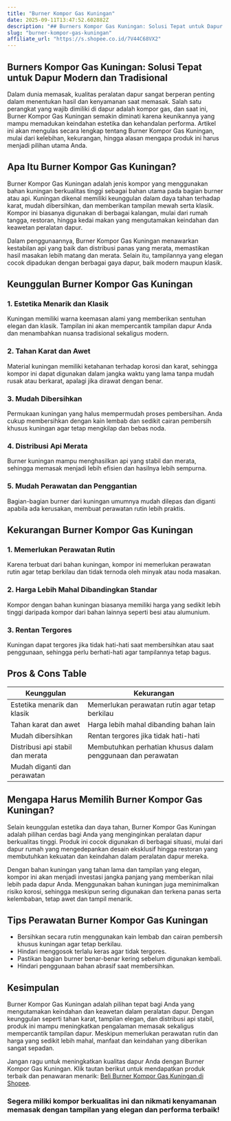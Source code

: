 ```yaml
---
title: "Burner Kompor Gas Kuningan"
date: 2025-09-11T13:47:52.602882Z
description: "## Burners Kompor Gas Kuningan: Solusi Tepat untuk Dapur Modern dan Tradisional..."
slug: "burner-kompor-gas-kuningan"
affiliate_url: "https://s.shopee.co.id/7V44C68VX2"
---
```

## Burners Kompor Gas Kuningan: Solusi Tepat untuk Dapur Modern dan Tradisional

Dalam dunia memasak, kualitas peralatan dapur sangat berperan penting dalam menentukan hasil dan kenyamanan saat memasak. Salah satu perangkat yang wajib dimiliki di dapur adalah kompor gas, dan saat ini, Burner Kompor Gas Kuningan semakin diminati karena keunikannya yang mampu memadukan keindahan estetika dan kehandalan performa. Artikel ini akan mengulas secara lengkap tentang Burner Kompor Gas Kuningan, mulai dari kelebihan, kekurangan, hingga alasan mengapa produk ini harus menjadi pilihan utama Anda.

## Apa Itu Burner Kompor Gas Kuningan?

Burner Kompor Gas Kuningan adalah jenis kompor yang menggunakan bahan kuningan berkualitas tinggi sebagai bahan utama pada bagian burner atau api. Kuningan dikenal memiliki keunggulan dalam daya tahan terhadap karat, mudah dibersihkan, dan memberikan tampilan mewah serta klasik. Kompor ini biasanya digunakan di berbagai kalangan, mulai dari rumah tangga, restoran, hingga kedai makan yang mengutamakan keindahan dan keawetan peralatan dapur.

Dalam penggunaannya, Burner Kompor Gas Kuningan menawarkan kestabilan api yang baik dan distribusi panas yang merata, memastikan hasil masakan lebih matang dan merata. Selain itu, tampilannya yang elegan cocok dipadukan dengan berbagai gaya dapur, baik modern maupun klasik.

## Keunggulan Burner Kompor Gas Kuningan

### 1. Estetika Menarik dan Klasik

Kuningan memiliki warna keemasan alami yang memberikan sentuhan elegan dan klasik. Tampilan ini akan mempercantik tampilan dapur Anda dan menambahkan nuansa tradisional sekaligus modern.

### 2. Tahan Karat dan Awet

Material kuningan memiliki ketahanan terhadap korosi dan karat, sehingga kompor ini dapat digunakan dalam jangka waktu yang lama tanpa mudah rusak atau berkarat, apalagi jika dirawat dengan benar.

### 3. Mudah Dibersihkan

Permukaan kuningan yang halus mempermudah proses pembersihan. Anda cukup membersihkan dengan kain lembab dan sedikit cairan pembersih khusus kuningan agar tetap mengkilap dan bebas noda.

### 4. Distribusi Api Merata

Burner kuningan mampu menghasilkan api yang stabil dan merata, sehingga memasak menjadi lebih efisien dan hasilnya lebih sempurna.

### 5. Mudah Perawatan dan Penggantian

Bagian-bagian burner dari kuningan umumnya mudah dilepas dan diganti apabila ada kerusakan, membuat perawatan rutin lebih praktis.

## Kekurangan Burner Kompor Gas Kuningan

### 1. Memerlukan Perawatan Rutin

Karena terbuat dari bahan kuningan, kompor ini memerlukan perawatan rutin agar tetap berkilau dan tidak ternoda oleh minyak atau noda masakan.

### 2. Harga Lebih Mahal Dibandingkan Standar

Kompor dengan bahan kuningan biasanya memiliki harga yang sedikit lebih tinggi daripada kompor dari bahan lainnya seperti besi atau alumunium.

### 3. Rentan Tergores

Kuningan dapat tergores jika tidak hati-hati saat membersihkan atau saat penggunaan, sehingga perlu berhati-hati agar tampilannya tetap bagus.

## Pros & Cons Table

| Keunggulan                     | Kekurangan                                              |
|-------------------------------|--------------------------------------------------------|
| Estetika menarik dan klasik  | Memerlukan perawatan rutin agar tetap berkilau     |
| Tahan karat dan awet         | Harga lebih mahal dibanding bahan lain             |
| Mudah dibersihkan            | Rentan tergores jika tidak hati-hati                |
| Distribusi api stabil dan merata | Membutuhkan perhatian khusus dalam penggunaan dan perawatan |
| Mudah diganti dan perawatan   |                                                     |

## Mengapa Harus Memilih Burner Kompor Gas Kuningan?

Selain keunggulan estetika dan daya tahan, Burner Kompor Gas Kuningan adalah pilihan cerdas bagi Anda yang menginginkan peralatan dapur berkualitas tinggi. Produk ini cocok digunakan di berbagai situasi, mulai dari dapur rumah yang mengedepankan desain eksklusif hingga restoran yang membutuhkan kekuatan dan keindahan dalam peralatan dapur mereka.

Dengan bahan kuningan yang tahan lama dan tampilan yang elegan, kompor ini akan menjadi investasi jangka panjang yang memberikan nilai lebih pada dapur Anda. Menggunakan bahan kuningan juga meminimalkan risiko korosi, sehingga meskipun sering digunakan dan terkena panas serta kelembaban, tetap awet dan tampil menarik.

## Tips Perawatan Burner Kompor Gas Kuningan

- Bersihkan secara rutin menggunakan kain lembab dan cairan pembersih khusus kuningan agar tetap berkilau.
- Hindari menggosok terlalu keras agar tidak tergores.
- Pastikan bagian burner benar-benar kering sebelum digunakan kembali.
- Hindari penggunaan bahan abrasif saat membersihkan.

## Kesimpulan

Burner Kompor Gas Kuningan adalah pilihan tepat bagi Anda yang mengutamakan keindahan dan keawetan dalam peralatan dapur. Dengan keunggulan seperti tahan karat, tampilan elegan, dan distribusi api stabil, produk ini mampu meningkatkan pengalaman memasak sekaligus mempercantik tampilan dapur. Meskipun memerlukan perawatan rutin dan harga yang sedikit lebih mahal, manfaat dan keindahan yang diberikan sangat sepadan.

Jangan ragu untuk meningkatkan kualitas dapur Anda dengan Burner Kompor Gas Kuningan. Klik tautan berikut untuk mendapatkan produk terbaik dan penawaran menarik: [Beli Burner Kompor Gas Kuningan di Shopee](https://s.shopee.co.id/7V44C68VX2).

### Segera miliki kompor berkualitas ini dan nikmati kenyamanan memasak dengan tampilan yang elegan dan performa terbaik!